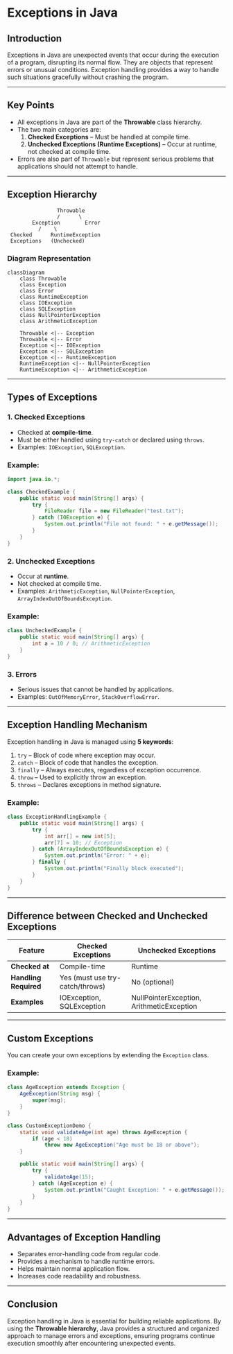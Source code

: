 # Exceptions in Java

## Introduction
Exceptions in Java are unexpected events that occur during the execution of a program, disrupting its normal flow. 
They are objects that represent errors or unusual conditions. Exception handling provides a way to handle such situations gracefully without crashing the program.

---

## Key Points
- All exceptions in Java are part of the **Throwable** class hierarchy.
- The two main categories are:
  1. **Checked Exceptions** – Must be handled at compile time.
  2. **Unchecked Exceptions (Runtime Exceptions)** – Occur at runtime, not checked at compile time.
- Errors are also part of `Throwable` but represent serious problems that applications should not attempt to handle.

---

## Exception Hierarchy

```plaintext
                Throwable
                /      \
        Exception        Error
          /    \
 Checked      RuntimeException
 Exceptions   (Unchecked)
```

### Diagram Representation
```mermaid
classDiagram
    class Throwable
    class Exception
    class Error
    class RuntimeException
    class IOException
    class SQLException
    class NullPointerException
    class ArithmeticException

    Throwable <|-- Exception
    Throwable <|-- Error
    Exception <|-- IOException
    Exception <|-- SQLException
    Exception <|-- RuntimeException
    RuntimeException <|-- NullPointerException
    RuntimeException <|-- ArithmeticException
```

---

## Types of Exceptions

### 1. Checked Exceptions
- Checked at **compile-time**.
- Must be either handled using `try-catch` or declared using `throws`.
- Examples: `IOException`, `SQLException`.

### Example:
```java
import java.io.*;

class CheckedExample {
    public static void main(String[] args) {
        try {
            FileReader file = new FileReader("test.txt");
        } catch (IOException e) {
            System.out.println("File not found: " + e.getMessage());
        }
    }
}
```

### 2. Unchecked Exceptions
- Occur at **runtime**.
- Not checked at compile time.
- Examples: `ArithmeticException`, `NullPointerException`, `ArrayIndexOutOfBoundsException`.

### Example:
```java
class UncheckedExample {
    public static void main(String[] args) {
        int a = 10 / 0; // ArithmeticException
    }
}
```

### 3. Errors
- Serious issues that cannot be handled by applications.
- Examples: `OutOfMemoryError`, `StackOverflowError`.

---

## Exception Handling Mechanism

Exception handling in Java is managed using **5 keywords**:

1. `try` – Block of code where exception may occur.
2. `catch` – Block of code that handles the exception.
3. `finally` – Always executes, regardless of exception occurrence.
4. `throw` – Used to explicitly throw an exception.
5. `throws` – Declares exceptions in method signature.

### Example:
```java
class ExceptionHandlingExample {
    public static void main(String[] args) {
        try {
            int arr[] = new int[5];
            arr[7] = 10; // Exception
        } catch (ArrayIndexOutOfBoundsException e) {
            System.out.println("Error: " + e);
        } finally {
            System.out.println("Finally block executed");
        }
    }
}
```

---

## Difference between Checked and Unchecked Exceptions

| Feature                  | Checked Exceptions            | Unchecked Exceptions |
|---------------------------|--------------------------------|----------------------|
| **Checked at**           | Compile-time                  | Runtime              |
| **Handling Required**    | Yes (must use try-catch/throws)| No (optional)        |
| **Examples**             | IOException, SQLException     | NullPointerException, ArithmeticException |

---

## Custom Exceptions

You can create your own exceptions by extending the `Exception` class.

### Example:
```java
class AgeException extends Exception {
    AgeException(String msg) {
        super(msg);
    }
}

class CustomExceptionDemo {
    static void validateAge(int age) throws AgeException {
        if (age < 18)
            throw new AgeException("Age must be 18 or above");
    }

    public static void main(String[] args) {
        try {
            validateAge(15);
        } catch (AgeException e) {
            System.out.println("Caught Exception: " + e.getMessage());
        }
    }
}
```

---

## Advantages of Exception Handling
- Separates error-handling code from regular code.
- Provides a mechanism to handle runtime errors.
- Helps maintain normal application flow.
- Increases code readability and robustness.

---

## Conclusion
Exception handling in Java is essential for building reliable applications. 
By using the **Throwable hierarchy**, Java provides a structured and organized approach to manage errors and exceptions, ensuring programs continue execution smoothly after encountering unexpected events.